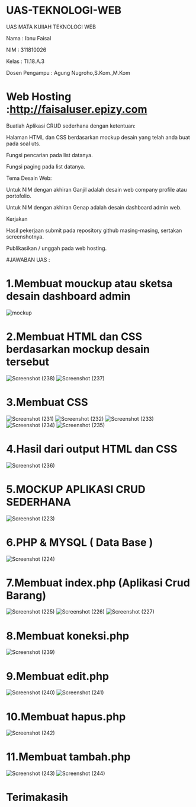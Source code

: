 # UAS-TEKNOLOGI-WEB
UAS MATA KUlIAH TEKNOLOGI WEB

Nama : Ibnu Faisal

NIM : 311810026

Kelas : TI.18.A.3

Dosen Pengampu : Agung Nugroho,S.Kom.,M.Kom

# Web Hosting :http://faisaluser.epizy.com

Buatlah Aplikasi CRUD sederhana dengan ketentuan:

Halaman HTML dan CSS berdasarkan mockup desain yang telah anda buat pada soal uts.

Fungsi pencarian pada list datanya.

Fungsi paging pada list datanya.

Tema Desain Web:

Untuk NIM dengan akhiran Ganjil adalah desain web company profile atau portofolio.

Untuk NIM dengan akhiran Genap adalah desain dashboard admin web.

Kerjakan

Hasil pekerjaan submit pada repository github masing-masing, sertakan screenshotnya.

Publikasikan / unggah pada web hosting.

#JAWABAN UAS :

# 1.Membuat mouckup atau sketsa desain dashboard admin
![mockup](https://user-images.githubusercontent.com/46892500/87431468-e14e4180-c610-11ea-9ebd-86f78ab9a17f.jpg)

# 2.Membuat HTML dan CSS berdasarkan mockup desain tersebut
![Screenshot (238)](https://user-images.githubusercontent.com/46892500/87433449-85d18300-c613-11ea-8c59-8d90202855b4.png)
![Screenshot (237)](https://user-images.githubusercontent.com/46892500/87433459-879b4680-c613-11ea-819d-45fcba771df3.png)

# 3.Membuat CSS
![Screenshot (231)](https://user-images.githubusercontent.com/46892500/87432906-dc8a8d00-c612-11ea-8fe3-77b9ba006c3b.png)
![Screenshot (232)](https://user-images.githubusercontent.com/46892500/87432908-de545080-c612-11ea-92af-b5bcbbd762c0.png)
![Screenshot (233)](https://user-images.githubusercontent.com/46892500/87432911-deece700-c612-11ea-853d-aa9bc0a659fa.png)
![Screenshot (234)](https://user-images.githubusercontent.com/46892500/87432913-df857d80-c612-11ea-9aa8-70e98ed6f53a.png)
![Screenshot (235)](https://user-images.githubusercontent.com/46892500/87432915-e01e1400-c612-11ea-9e14-24de085dc053.png)

# 4.Hasil dari output HTML dan CSS
![Screenshot (236)](https://user-images.githubusercontent.com/46892500/87433292-56227b00-c613-11ea-8e34-ec49b46da12f.png)

# 5.MOCKUP APLIKASI CRUD SEDERHANA
![Screenshot (223)](https://user-images.githubusercontent.com/46892500/87433663-c9c48800-c613-11ea-81df-8a54d37b73ec.png)

# 6.PHP & MYSQL ( Data Base )
![Screenshot (224)](https://user-images.githubusercontent.com/46892500/87433768-e9f44700-c613-11ea-8229-5e5b69b34b3a.png)

# 7.Membuat index.php (Aplikasi Crud Barang)
![Screenshot (225)](https://user-images.githubusercontent.com/46892500/87434036-32136980-c614-11ea-82e4-83a7f0eb2eed.png)
![Screenshot (226)](https://user-images.githubusercontent.com/46892500/87434046-350e5a00-c614-11ea-82d2-9fdfa89f7fdc.png)
![Screenshot (227)](https://user-images.githubusercontent.com/46892500/87434051-363f8700-c614-11ea-837b-dd53caa662cd.png)

# 8.Membuat koneksi.php
![Screenshot (239)](https://user-images.githubusercontent.com/46892500/87434351-8e768900-c614-11ea-8e6b-87ec99f0a4fe.png)

# 9.Membuat edit.php
![Screenshot (240)](https://user-images.githubusercontent.com/46892500/87434615-e44b3100-c614-11ea-8bd6-f010f9c6a149.png)
![Screenshot (241)](https://user-images.githubusercontent.com/46892500/87434625-e614f480-c614-11ea-850a-dbf439edb0e6.png)

# 10.Membuat hapus.php
![Screenshot (242)](https://user-images.githubusercontent.com/46892500/87434902-3e4bf680-c615-11ea-87b6-ba3a4ea5e1e0.png)

# 11.Membuat tambah.php
![Screenshot (243)](https://user-images.githubusercontent.com/46892500/87435065-6d626800-c615-11ea-8d87-91e89933ca66.png)
![Screenshot (244)](https://user-images.githubusercontent.com/46892500/87435069-6f2c2b80-c615-11ea-9a33-a1849047fcb8.png)

# Terimakasih

